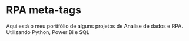 # RPA meta-tags
Aqui está o meu portifólio de alguns projetos de Analise de dados e RPA. Utilizando Python, Power Bi e SQL
